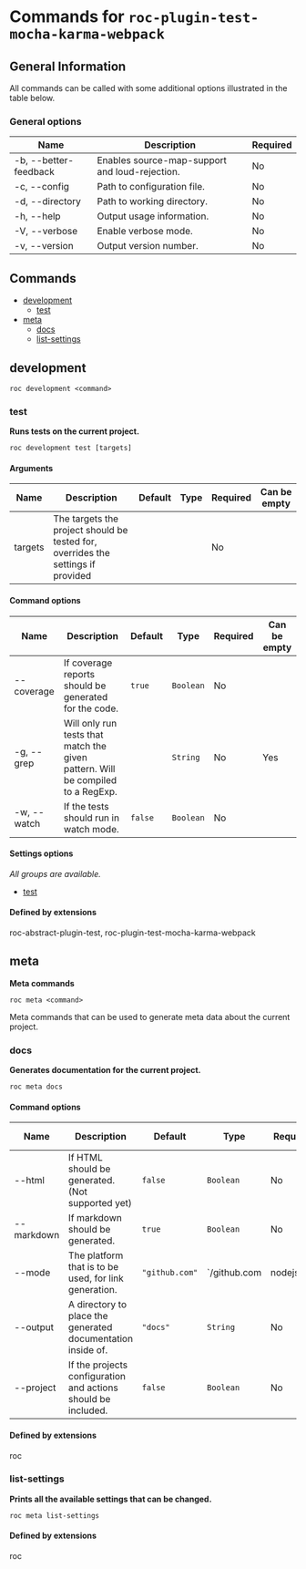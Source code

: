 # Commands for `roc-plugin-test-mocha-karma-webpack`

## General Information
All commands can be called with some additional options illustrated in the table below.

### General options

| Name                  | Description                                    | Required |
| --------------------- | ---------------------------------------------- | -------- |
| -b, --better-feedback | Enables source-map-support and loud-rejection. | No       |
| -c, --config          | Path to configuration file.                    | No       |
| -d, --directory       | Path to working directory.                     | No       |
| -h, --help            | Output usage information.                      | No       |
| -V, --verbose         | Enable verbose mode.                           | No       |
| -v, --version         | Output version number.                         | No       |

## Commands
* [development](#development)
    * [test](#test)
* [meta](#meta)
    * [docs](#docs)
    * [list-settings](#list-settings)

## development
```
roc development <command>
```

### test
__Runs tests on the current project.__

```
roc development test [targets]
```

#### Arguments

| Name        | Description                                                                      | Default | Type      | Required | Can be empty |
| ----------- | -------------------------------------------------------------------------------- | ------- | --------- | -------- | ------------ |
| targets     | The targets the project should be tested for, overrides the settings if provided |         |           | No       |              |

#### Command options

| Name        | Description                                                                      | Default | Type      | Required | Can be empty |
| ----------- | -------------------------------------------------------------------------------- | ------- | --------- | -------- | ------------ |
| --coverage  | If coverage reports should be generated for the code.                            | `true`  | `Boolean` | No       |              |
| -g, --grep  | Will only run tests that match the given pattern. Will be compiled to a RegExp.  |         | `String`  | No       | Yes          |
| -w, --watch | If the tests should run in watch mode.                                           | `false` | `Boolean` | No       |              |

####  Settings options
_All groups are available._
* [test](docs/Settings.md#test)

####  Defined by extensions
roc-abstract-plugin-test, roc-plugin-test-mocha-karma-webpack

## meta
__Meta commands__

```
roc meta <command>
```
Meta commands that can be used to generate meta data about the current project.


### docs
__Generates documentation for the current project.__

```
roc meta docs
```

#### Command options

| Name       | Description                                                   | Default        | Type                                                              | Required | Can be empty |
| ---------- | ------------------------------------------------------------- | -------------- | ----------------------------------------------------------------- | -------- | ------------ |
| --html     | If HTML should be generated. (Not supported yet)              | `false`        | `Boolean`                                                         | No       |              |
| --markdown | If markdown should be generated.                              | `true`         | `Boolean`                                                         | No       |              |
| --mode     | The platform that is to be used, for link generation.         | `"github.com"` | `/github\.com|nodejs\.org|bitbucket\.org|ghost\.org|gitlab\.com/` | No       |              |
| --output   | A directory to place the generated documentation inside of.   | `"docs"`       | `String`                                                          | No       | No           |
| --project  | If the projects configuration and actions should be included. | `false`        | `Boolean`                                                         | No       |              |

####  Defined by extensions
roc

### list-settings
__Prints all the available settings that can be changed.__

```
roc meta list-settings
```

####  Defined by extensions
roc

